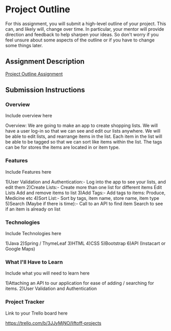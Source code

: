 # Project Outline
For this assignment, you will submit a high-level outline of your project. This can, and likely will, change over time. In particular, your mentor will provide direction and feedback to help sharpen your ideas. So don't worry if you feel unsure about some aspects of the outline or if you have to change some things later.

## Assignment Description
[Project Outline Assignment](https://education.launchcode.org/liftoff/modules/assignments/project-outline)

## Submission Instructions

### Overview
Include overview here

Overview:
We are going to make an app to create shopping lists. 
We will have a user log-in so that we can see and edit our lists anywhere. 
We will be able to edit lists, and rearrange items in the list.
Each item in the list will be able to be tagged so that we can sort like items within the list. 
The tags can be for stores the items are located in or item type.


### Features
Include Features here

1)User Validation and Authentication:-
    Log into the app to see your lists, and edit them
2)Create Lists:-
    Create more than one list for different items
    Edit Lists
    Add and remove items to list
3)Add Tags:-
    Add tags to items: Produce, Medicine etc
4)Sort List:-
    Sort by tags, item name, store name, item type
5)Search (Maybe if there is time):-
    Call to an API to find item
    Search to see if an item is already on list


### Technologies
Include Technologies here

1)Java
2)Spring / ThymeLeaf
3)HTML
4)CSS
5)Bootstrap
6)API (Instacart or Google Maps)


### What I'll Have to Learn
Include what you will need to learn here

1)Attaching an API to our application for ease of adding / searching for items.
2)User Validation and Authentication



### Project Tracker
Link to your Trello board here

https://trello.com/b/3JJyMjNO/liftoff-projects
